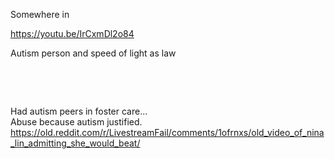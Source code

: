 Somewhere in

https://youtu.be/IrCxmDl2o84

Autism person and speed of light as law

&nbsp;

&nbsp;

Had autism peers in foster care...    
Abuse because autism justified.   
https://old.reddit.com/r/LivestreamFail/comments/1ofrnxs/old_video_of_nina_lin_admitting_she_would_beat/
